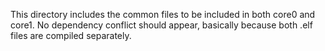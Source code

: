 This directory includes the common files to be included in both core0 and core1.
No dependency conflict should appear, basically because both .elf files are compiled separately.